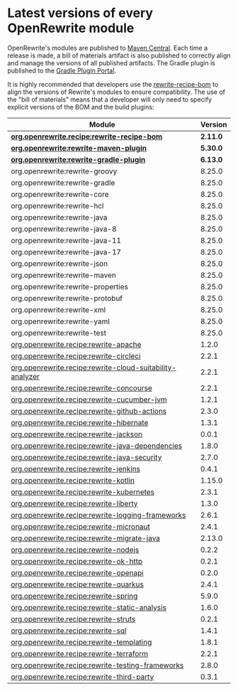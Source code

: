 # Latest versions of every OpenRewrite module

OpenRewrite's modules are published to [Maven Central](https://search.maven.org/search?q=org.openrewrite). Each time a release is made, a bill of materials artifact is also published to correctly align and manage the versions of all published artifacts. The Gradle plugin is published to the [Gradle Plugin Portal](https://plugins.gradle.org/plugin/org.openrewrite.rewrite).

It is highly recommended that developers use the [rewrite-recipe-bom](https://github.com/openrewrite/rewrite-recipe-bom) to align the versions of Rewrite's modules to ensure compatibility. The use of the "bill of materials" means that a developer will only need to specify explicit versions of the BOM and the build plugins:

<!-- DO NOT AUTO UPDATE THESE VERSIONS -->
<!-- 2.1.2 -->
<!-- 2.2.0 -->

| Module                                                                                                                          | Version   |
|---------------------------------------------------------------------------------------------------------------------------------| ----------|
| [**org.openrewrite.recipe:rewrite-recipe-bom**](https://github.com/openrewrite/rewrite-recipe-bom)                                     | **2.11.0** |
| [**org.openrewrite:rewrite-maven-plugin**](https://github.com/openrewrite/rewrite-maven-plugin)                                 | **5.30.0** |
| [**org.openrewrite:rewrite-gradle-plugin**](https://github.com/openrewrite/rewrite-gradle-plugin)                               | **6.13.0** |
| org.openrewrite:rewrite-groovy                                                                                                  | 8.25.0    |
| org.openrewrite:rewrite-gradle                                                                                                  | 8.25.0    |
| org.openrewrite:rewrite-core                                                                                                    | 8.25.0    |
| org.openrewrite:rewrite-hcl                                                                                                     | 8.25.0    |
| org.openrewrite:rewrite-java                                                                                                    | 8.25.0    |
| org.openrewrite:rewrite-java-8                                                                                                  | 8.25.0    |
| org.openrewrite:rewrite-java-11                                                                                                 | 8.25.0    |
| org.openrewrite:rewrite-java-17                                                                                                 | 8.25.0    |
| org.openrewrite:rewrite-json                                                                                                    | 8.25.0    |
| org.openrewrite:rewrite-maven                                                                                                   | 8.25.0    |
| org.openrewrite:rewrite-properties                                                                                              | 8.25.0    |
| org.openrewrite:rewrite-protobuf                                                                                                | 8.25.0    |
| org.openrewrite:rewrite-xml                                                                                                     | 8.25.0    |
| org.openrewrite:rewrite-yaml                                                                                                    | 8.25.0    |
| org.openrewrite:rewrite-test                                                                                                    | 8.25.0    |
| [org.openrewrite.recipe:rewrite-apache](https://github.com/openrewrite/rewrite-apache)                                          | 1.2.0     |
| [org.openrewrite.recipe:rewrite-circleci](https://github.com/openrewrite/rewrite-circleci)                                      | 2.2.1     |
| [org.openrewrite.recipe:rewrite-cloud-suitability-analyzer](https://github.com/openrewrite/rewrite-cloud-suitability-analyzer)  | 2.2.1     |
| [org.openrewrite.recipe:rewrite-concourse](https://github.com/openrewrite/rewrite-concourse)                                    | 2.2.1     |
| [org.openrewrite.recipe:rewrite-cucumber-jvm](https://github.com/openrewrite/rewrite-cucumber-jvm)                              | 1.2.1     |
| [org.openrewrite.recipe:rewrite-github-actions](https://github.com/openrewrite/rewrite-github-actions)                          | 2.3.0     |
| [org.openrewrite.recipe:rewrite-hibernate](https://github.com/openrewrite/rewrite-hibernate)                                    | 1.3.1     |
| [org.openrewrite.recipe:rewrite-jackson](https://github.com/openrewrite/rewrite-jackson)                                        | 0.0.1     |
| [org.openrewrite.recipe:rewrite-java-dependencies](https://github.com/openrewrite/rewrite-java-dependencies)                    | 1.8.0     |
| [org.openrewrite.recipe:rewrite-java-security](https://github.com/openrewrite/rewrite-java-security)                            | 2.7.0     |
| [org.openrewrite.recipe:rewrite-jenkins](https://github.com/openrewrite/rewrite-jenkins)                                        | 0.4.1     |
| [org.openrewrite.recipe:rewrite-kotlin](https://github.com/openrewrite/rewrite-kotlin)                                          | 1.15.0    |
| [org.openrewrite.recipe:rewrite-kubernetes](https://github.com/openrewrite/rewrite-kubernetes)                                  | 2.3.1     |
| [org.openrewrite.recipe:rewrite-liberty](https://github.com/openrewrite/rewrite-liberty)                                        | 1.3.0     |
| [org.openrewrite.recipe:rewrite-logging-frameworks](https://github.com/openrewrite/rewrite-logging-frameworks)                  | 2.6.1     | <!--Update-->
| [org.openrewrite.recipe:rewrite-micronaut](https://github.com/openrewrite/rewrite-micronaut)                                    | 2.4.1     | 
| [org.openrewrite.recipe:rewrite-migrate-java](https://github.com/openrewrite/rewrite-migrate-java)                              | 2.13.0    | <!--Update-->
| [org.openrewrite.recipe:rewrite-nodejs](https://github.com/openrewrite/rewrite-nodejs)                                          | 0.2.2     |
| [org.openrewrite.recipe:rewrite-ok-http](https://github.com/openrewrite/rewrite-okhttp)                                         | 0.2.1     |
| [org.openrewrite.recipe:rewrite-openapi](https://github.com/openrewrite/rewrite-openapi)                                        | 0.2.0     |
| [org.openrewrite.recipe:rewrite-quarkus](https://github.com/openrewrite/rewrite-quarkus)                                        | 2.4.1     | 
| [org.openrewrite.recipe:rewrite-spring](https://github.com/openrewrite/rewrite-spring)                                          | 5.9.0     | <!--Update-->
| [org.openrewrite.recipe:rewrite-static-analysis](https://github.com/openrewrite/rewrite-static-analysis)                        | 1.6.0     | <!--Update-->
| [org.openrewrite.recipe:rewrite-struts](https://github.com/openrewrite/rewrite-struts)                                          | 0.2.1     |
| [org.openrewrite.recipe:rewrite-sql](https://github.com/openrewrite/rewrite-sql)                                                | 1.4.1     |
| [org.openrewrite.recipe:rewrite-templating](https://github.com/openrewrite/rewrite-templating)                                  | 1.8.1     |
| [org.openrewrite.recipe:rewrite-terraform](https://github.com/openrewrite/rewrite-terraform)                                    | 2.2.1     |
| [org.openrewrite.recipe:rewrite-testing-frameworks](https://github.com/openrewrite/rewrite-testing-frameworks)                  | 2.8.0     | <!--Update-->
| [org.openrewrite.recipe:rewrite-third-party](https://github.com/openrewrite/rewrite-third-party)                                | 0.3.1     |
